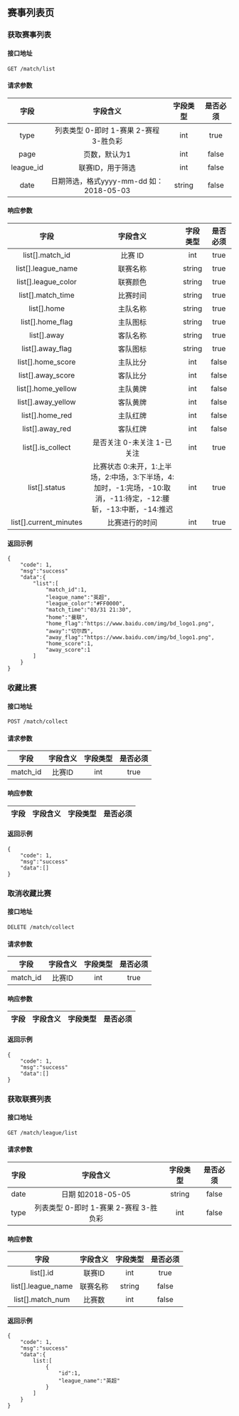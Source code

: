 ## 赛事列表页

### 获取赛事列表

#### 接口地址

```
GET /match/list
```

#### 请求参数

| 字段 | 字段含义 | 字段类型 | 是否必须 |
|:----:|:----:|:----:|:----:|
| type | 列表类型 0-即时 1-赛果 2-赛程 3-胜负彩 | int | true |
| page | 页数，默认为1 | int | false |
| league_id | 联赛ID，用于筛选 | int | false |
| date | 日期筛选，格式yyyy-mm-dd 如：2018-05-03 | string | false |

#### 响应参数

| 字段 | 字段含义 | 字段类型 | 是否必须 |
|:----:|:----:|:----:|:----:|
| list[].match_id | 比赛 ID | int | true |
| list[].league_name | 联赛名称 | string | true |
| list[].league_color | 联赛颜色 | string | true |
| list[].match_time | 比赛时间 | string | true |
| list[].home | 主队名称 | string | true |
| list[].home_flag | 主队图标 | string | true |
| list[].away | 客队名称 | string | true |
| list[].away_flag| 客队图标 | string | true |
| list[].home_score | 主队比分 | int | false |
| list[].away_score | 客队比分 | int | false |
| list[].home_yellow | 主队黄牌 | int | false |
| list[].away_yellow | 客队黄牌 | int | false |
| list[].home_red | 主队红牌 | int | false |
| list[].away_red | 客队红牌 | int | false |
| list[].is_collect | 是否关注 0-未关注 1-已关注 | int | true |
| list[].status | 比赛状态 0:未开，1:上半场，2:中场，3:下半场，4:加时，-1:完场，-10:取消，-11:待定，-12:腰斩，-13:中断，-14:推迟 | int | true |
| list[].current_minutes | 比赛进行的时间 | int | true |

#### 返回示例
````
{
    "code": 1,
    "msg":"success"
    "data":{
        "list":[
            "match_id":1,
            "league_name":"英超",
            "league_color":"#FF0000",
            "match_time":"03/31 21:30",
            "home":"曼联",
            "home_flag":"https://www.baidu.com/img/bd_logo1.png",
            "away":"切尔西",
            "away_flag":"https://www.baidu.com/img/bd_logo1.png",
            "home_score":1,
            "away_score":1
        ]
    }
}
````


### 收藏比赛

#### 接口地址

```
POST /match/collect
```

#### 请求参数

| 字段 | 字段含义 | 字段类型 | 是否必须 |
|:----:|:----:|:----:|:----:|
| match_id | 比赛ID | int | true |

#### 响应参数

| 字段 | 字段含义 | 字段类型 | 是否必须 |
|:----:|:----:|:----:|:----:|

#### 返回示例
````
{
    "code": 1,
    "msg":"success"
    "data":[]
}
````


### 取消收藏比赛

#### 接口地址

```
DELETE /match/collect
```

#### 请求参数

| 字段 | 字段含义 | 字段类型 | 是否必须 |
|:----:|:----:|:----:|:----:|
| match_id | 比赛ID | int | true |

#### 响应参数

| 字段 | 字段含义 | 字段类型 | 是否必须 |
|:----:|:----:|:----:|:----:|

#### 返回示例
````
{
    "code": 1,
    "msg":"success"
    "data":[]
}
````

### 获取联赛列表

#### 接口地址

```
GET /match/league/list
```

#### 请求参数

| 字段 | 字段含义 | 字段类型 | 是否必须 |
|:----:|:----:|:----:|:----:|
| date | 日期 如2018-05-05 | string | false |
| type | 列表类型 0-即时 1-赛果 2-赛程 3-胜负彩 | int | false |

#### 响应参数

| 字段 | 字段含义 | 字段类型 | 是否必须 |
|:----:|:----:|:----:|:----:|
| list[].id | 联赛ID | int | true |
| list[].league_name | 联赛名称 | string | false |
| list[].match_num | 比赛数 | int | false |

#### 返回示例
````
{
    "code": 1,
    "msg":"success"
    "data":{
        list:[
            {
                "id":1,
                "league_name":"英超"
            }
        ]
    }
}
````
